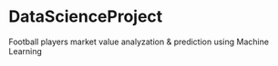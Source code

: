 # DataScienceProject
Football players market value analyzation & prediction using Machine Learning

